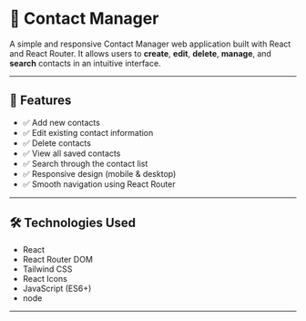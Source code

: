 # 📇 Contact Manager

A simple and responsive Contact Manager web application built with React and React Router. It allows users to **create**, **edit**, **delete**, **manage**, and **search** contacts in an intuitive interface.

---

## 🚀 Features

- ✅ Add new contacts
- ✅ Edit existing contact information
- ✅ Delete contacts
- ✅ View all saved contacts
- ✅ Search through the contact list
- ✅ Responsive design (mobile & desktop)
- ✅ Smooth navigation using React Router

---

## 🛠️ Technologies Used

- React
- React Router DOM
- Tailwind CSS
- React Icons
- JavaScript (ES6+)
- node

---

